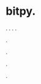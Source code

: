 # bitpy.
.
.
.
.












.






















































.
























.

























.
